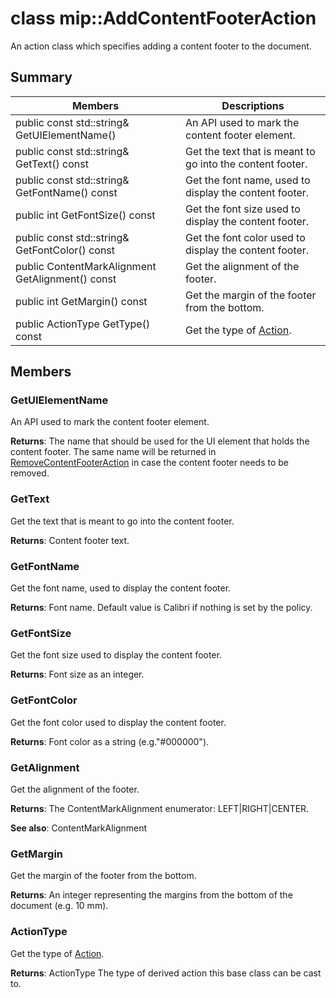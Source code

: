 # class mip::AddContentFooterAction 
An action class which specifies adding a content footer to the document.
  
## Summary
 Members                        | Descriptions                                
--------------------------------|---------------------------------------------
 public const std::string& GetUIElementName()  |  An API used to mark the content footer element.
 public const std::string& GetText() const  |  Get the text that is meant to go into the content footer.
 public const std::string& GetFontName() const  |  Get the font name, used to display the content footer.
 public int GetFontSize() const  |  Get the font size used to display the content footer.
 public const std::string& GetFontColor() const  |  Get the font color used to display the content footer.
 public ContentMarkAlignment GetAlignment() const  |  Get the alignment of the footer.
 public int GetMargin() const  |  Get the margin of the footer from the bottom.
 public ActionType GetType() const  |  Get the type of [Action](class_mip_action.md).
  
## Members
  
### GetUIElementName
An API used to mark the content footer element.

  
**Returns**: The name that should be used for the UI element that holds the content footer. The same name will be returned in [RemoveContentFooterAction](class_mip_removecontentfooteraction.md) in case the content footer needs to be removed.
  
### GetText
Get the text that is meant to go into the content footer.

  
**Returns**: Content footer text.
  
### GetFontName
Get the font name, used to display the content footer.

  
**Returns**: Font name. Default value is Calibri if nothing is set by the policy.
  
### GetFontSize
Get the font size used to display the content footer.

  
**Returns**: Font size as an integer.
  
### GetFontColor
Get the font color used to display the content footer.

  
**Returns**: Font color as a string (e.g."#000000").
  
### GetAlignment
Get the alignment of the footer.

  
**Returns**: The ContentMarkAlignment enumerator: LEFT|RIGHT|CENTER. 
  
**See also**: ContentMarkAlignment
  
### GetMargin
Get the margin of the footer from the bottom.

  
**Returns**: An integer representing the margins from the bottom of the document (e.g. 10 mm).
  
### ActionType
Get the type of [Action](class_mip_action.md).

  
**Returns**: ActionType The type of derived action this base class can be cast to.